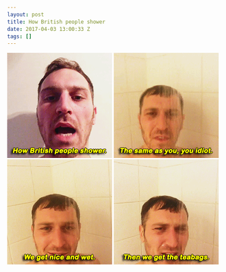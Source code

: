 ```yaml
---
layout: post
title: How British people shower
date: 2017-04-03 13:00:33 Z
tags: []
---
```

![](/media/2017/04/159150001257_0.gif)
![](/media/2017/04/159150001257_1.gif)
![](/media/2017/04/159150001257_2.gif)
![](/media/2017/04/159150001257_3.gif)
